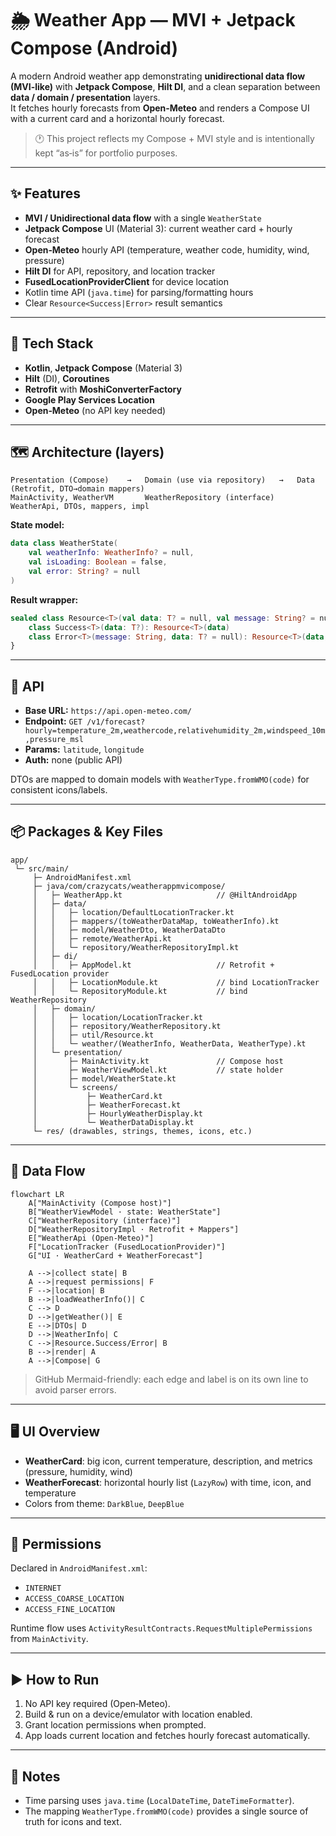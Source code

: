 # 🌦️ Weather App — MVI + Jetpack Compose (Android)

A modern Android weather app demonstrating **unidirectional data flow (MVI-like)** with **Jetpack Compose**, **Hilt DI**, and a clean separation between **data / domain / presentation** layers.  
It fetches hourly forecasts from **Open‑Meteo** and renders a Compose UI with a current card and a horizontal hourly forecast.

> 🕐 This project reflects my Compose + MVI style and is intentionally kept “as‑is” for portfolio purposes.

---

## ✨ Features

- **MVI / Unidirectional data flow** with a single `WeatherState`
- **Jetpack Compose** UI (Material 3): current weather card + hourly forecast
- **Open‑Meteo** hourly API (temperature, weather code, humidity, wind, pressure)
- **Hilt DI** for API, repository, and location tracker
- **FusedLocationProviderClient** for device location
- Kotlin time API (`java.time`) for parsing/formatting hours
- Clear `Resource<Success|Error>` result semantics

---

## 🧱 Tech Stack

- **Kotlin**, **Jetpack Compose** (Material 3)
- **Hilt** (DI), **Coroutines**
- **Retrofit** with **MoshiConverterFactory**
- **Google Play Services Location**
- **Open‑Meteo** (no API key needed)

---

## 🗺️ Architecture (layers)

```
Presentation (Compose)    →   Domain (use via repository)   →   Data (Retrofit, DTO→domain mappers)
MainActivity, WeatherVM       WeatherRepository (interface)     WeatherApi, DTOs, mappers, impl
```

**State model:**
```kotlin
data class WeatherState(
    val weatherInfo: WeatherInfo? = null,
    val isLoading: Boolean = false,
    val error: String? = null
)
```

**Result wrapper:**
```kotlin
sealed class Resource<T>(val data: T? = null, val message: String? = null) {
    class Success<T>(data: T?): Resource<T>(data)
    class Error<T>(message: String, data: T? = null): Resource<T>(data, message)
}
```

---

## 🔌 API

- **Base URL:** `https://api.open-meteo.com/`
- **Endpoint:** `GET /v1/forecast?hourly=temperature_2m,weathercode,relativehumidity_2m,windspeed_10m,pressure_msl`
- **Params:** `latitude`, `longitude`
- **Auth:** none (public API)

DTOs are mapped to domain models with `WeatherType.fromWMO(code)` for consistent icons/labels.

---

## 📦 Packages & Key Files

```
app/
 └─ src/main/
     ├─ AndroidManifest.xml
     ├─ java/com/crazycats/weatherappmvicompose/
     │   ├─ WeatherApp.kt                     // @HiltAndroidApp
     │   ├─ data/
     │   │   ├─ location/DefaultLocationTracker.kt
     │   │   ├─ mappers/(toWeatherDataMap, toWeatherInfo).kt
     │   │   ├─ model/WeatherDto, WeatherDataDto
     │   │   ├─ remote/WeatherApi.kt
     │   │   └─ repository/WeatherRepositoryImpl.kt
     │   ├─ di/
     │   │   ├─ AppModel.kt                   // Retrofit + FusedLocation provider
     │   │   ├─ LocationModule.kt             // bind LocationTracker
     │   │   └─ RepositoryModule.kt           // bind WeatherRepository
     │   ├─ domain/
     │   │   ├─ location/LocationTracker.kt
     │   │   ├─ repository/WeatherRepository.kt
     │   │   ├─ util/Resource.kt
     │   │   └─ weather/(WeatherInfo, WeatherData, WeatherType).kt
     │   └─ presentation/
     │       ├─ MainActivity.kt               // Compose host
     │       ├─ WeatherViewModel.kt           // state holder
     │       ├─ model/WeatherState.kt
     │       └─ screens/
     │           ├─ WeatherCard.kt
     │           ├─ WeatherForecast.kt
     │           ├─ HourlyWeatherDisplay.kt
     │           └─ WeatherDataDisplay.kt
     └─ res/ (drawables, strings, themes, icons, etc.)
```

---

## 🔄 Data Flow

```mermaid
flowchart LR
    A["MainActivity (Compose host)"]
    B["WeatherViewModel · state: WeatherState"]
    C["WeatherRepository (interface)"]
    D["WeatherRepositoryImpl · Retrofit + Mappers"]
    E["WeatherApi (Open-Meteo)"]
    F["LocationTracker (FusedLocationProvider)"]
    G["UI · WeatherCard + WeatherForecast"]

    A -->|collect state| B
    A -->|request permissions| F
    F -->|location| B
    B -->|loadWeatherInfo()| C
    C --> D
    D -->|getWeather()| E
    E -->|DTOs| D
    D -->|WeatherInfo| C
    C -->|Resource.Success/Error| B
    B -->|render| A
    A -->|Compose| G
```

> GitHub Mermaid-friendly: each edge and label is on its own line to avoid parser errors.

---

## 🖥️ UI Overview

- **WeatherCard**: big icon, current temperature, description, and metrics (pressure, humidity, wind)
- **WeatherForecast**: horizontal hourly list (`LazyRow`) with time, icon, and temperature
- Colors from theme: `DarkBlue`, `DeepBlue`

---

## 📲 Permissions

Declared in `AndroidManifest.xml`:
- `INTERNET`
- `ACCESS_COARSE_LOCATION`
- `ACCESS_FINE_LOCATION`

Runtime flow uses `ActivityResultContracts.RequestMultiplePermissions` from `MainActivity`.

---

## ▶️ How to Run

1. No API key required (Open‑Meteo).
2. Build & run on a device/emulator with location enabled.
3. Grant location permissions when prompted.
4. App loads current location and fetches hourly forecast automatically.

---

## 📝 Notes

- Time parsing uses `java.time` (`LocalDateTime`, `DateTimeFormatter`).
- The mapping `WeatherType.fromWMO(code)` provides a single source of truth for icons and text.

